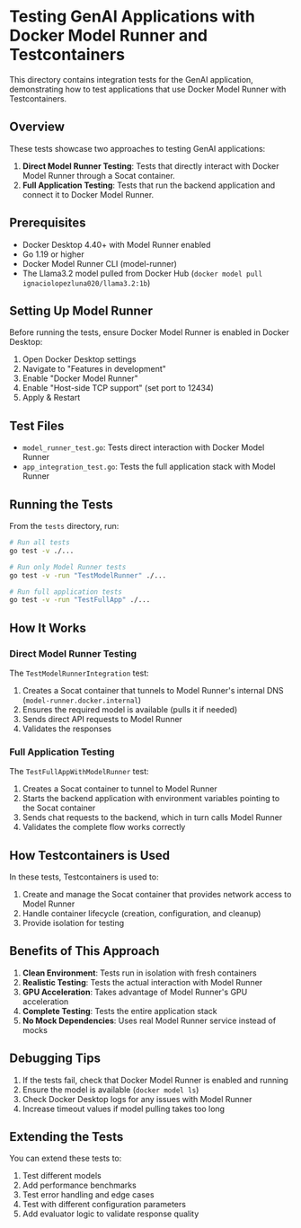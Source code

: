 # Testing GenAI Applications with Docker Model Runner and Testcontainers

This directory contains integration tests for the GenAI application, demonstrating how to test applications that use Docker Model Runner with Testcontainers.

## Overview

These tests showcase two approaches to testing GenAI applications:

1. **Direct Model Runner Testing**: Tests that directly interact with Docker Model Runner through a Socat container.
2. **Full Application Testing**: Tests that run the backend application and connect it to Docker Model Runner.

## Prerequisites

- Docker Desktop 4.40+ with Model Runner enabled
- Go 1.19 or higher
- Docker Model Runner CLI (model-runner)
- The Llama3.2 model pulled from Docker Hub (`docker model pull ignaciolopezluna020/llama3.2:1b`)

## Setting Up Model Runner

Before running the tests, ensure Docker Model Runner is enabled in Docker Desktop:

1. Open Docker Desktop settings
2. Navigate to "Features in development"
3. Enable "Docker Model Runner"
4. Enable "Host-side TCP support" (set port to 12434)
5. Apply & Restart

## Test Files

- `model_runner_test.go`: Tests direct interaction with Docker Model Runner
- `app_integration_test.go`: Tests the full application stack with Model Runner

## Running the Tests

From the `tests` directory, run:

```bash
# Run all tests
go test -v ./...

# Run only Model Runner tests
go test -v -run "TestModelRunner" ./...

# Run full application tests
go test -v -run "TestFullApp" ./...
```

## How It Works

### Direct Model Runner Testing

The `TestModelRunnerIntegration` test:

1. Creates a Socat container that tunnels to Model Runner's internal DNS (`model-runner.docker.internal`)
2. Ensures the required model is available (pulls it if needed)
3. Sends direct API requests to Model Runner
4. Validates the responses

### Full Application Testing

The `TestFullAppWithModelRunner` test:

1. Creates a Socat container to tunnel to Model Runner
2. Starts the backend application with environment variables pointing to the Socat container
3. Sends chat requests to the backend, which in turn calls Model Runner
4. Validates the complete flow works correctly

## How Testcontainers is Used

In these tests, Testcontainers is used to:

1. Create and manage the Socat container that provides network access to Model Runner
2. Handle container lifecycle (creation, configuration, and cleanup)
3. Provide isolation for testing

## Benefits of This Approach

1. **Clean Environment**: Tests run in isolation with fresh containers
2. **Realistic Testing**: Tests the actual interaction with Model Runner
3. **GPU Acceleration**: Takes advantage of Model Runner's GPU acceleration
4. **Complete Testing**: Tests the entire application stack
5. **No Mock Dependencies**: Uses real Model Runner service instead of mocks

## Debugging Tips

1. If the tests fail, check that Docker Model Runner is enabled and running
2. Ensure the model is available (`docker model ls`)
3. Check Docker Desktop logs for any issues with Model Runner
4. Increase timeout values if model pulling takes too long

## Extending the Tests

You can extend these tests to:

1. Test different models
2. Add performance benchmarks
3. Test error handling and edge cases
4. Test with different configuration parameters
5. Add evaluator logic to validate response quality
